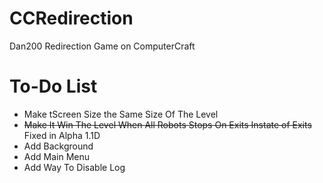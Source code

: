 CCRedirection
=============

Dan200 Redirection Game on ComputerCraft

To-Do List
==========
- Make tScreen Size the Same Size Of The Level
- ~~Make It Win The Level When All Robots Stops On Exits Instate of Exits~~ Fixed in Alpha 1.1D
- Add Background
- Add Main Menu
- Add Way To Disable Log
